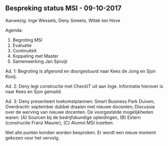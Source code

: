 ## Bespreking status MSI - 09-10-2017

Aanwezig: Inge Wessels, Deny Smeets, Witek ten Hove

Agenda:

1. Begroting MSI
2. Evaluatie
3. Continuiteit
4. Koppeling met Master
5. Samenwerking Jan Spruijt


Ad. 1: Begroting is afgerond en doorgestuurd naar Kees de Jong en Sjon Kooij.

Ad. 2: Deny legt constructie met CheckIT uit aan Inge. Informatie hierover is naar Kees en Sjon gemaild.

Ad. 3: Deny presenteert toekomstplannen: Smart Business Park Duiven; Overdracht: september dubbel draaien met nieuwe docenten; Discussie over de werving van nieuwe docenten. De voorgestelde mogelijkheden waren: (A) Sourcen bij de bedrijfskundige opleidingen, (B) Extern (constructie Franz Maurer), (C) Alumni MSI inzetten.

Niet alle punten konden worden besproken. Er wordt een nieuw moment gekozen voor het vervolg.
